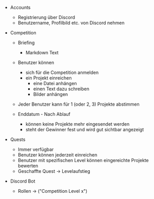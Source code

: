 * Accounts
    * Registrierung über Discord
    * Benutzername, Profilbild etc. von Discord nehmen

* Competition
    * Briefing
        * Markdown Text

    * Benutzer können
        * sich für die Competition anmelden
        * ein Projekt einreichen
            * eine Datei anhängen
            * einen Text dazu schreiben
            * Bilder anhängen

    * Jeder Benutzer kann für 1 (oder 2, 3) Projekte abstimmen
    
    * Enddatum - Nach Ablauf
        * können keine Projekte mehr eingesendet werden
        * steht der Gewinner fest und wird gut sichtbar angezeigt

* Quests
    * Immer verfügbar
    * Benutzer können jederzeit einreichen
    * Benutzer mit spezifischen Level können eingereichte Projekte bewerten
    * Geschaffte Quest -> Levelaufstieg

* Discord Bot
    * Rollen -> ("Competition Level x")
